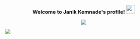 
<h3 align="center">
    Welcome to Janik Kemnade's profile!
    <img src="https://media.giphy.com/media/hvRJCLFzcasrR4ia7z/giphy.gif" width="28">
</h3>

<!-- Typing SVG by DenverCoder1 - https://github.com/DenverCoder1/readme-typing-svg -->
<p align="center">
    <a href="https://github.com/DenverCoder1/readme-typing-svg">
        <img src="https://readme-typing-svg.herokuapp.com?center=true&vCenter=true&lines=Full-stack+web+and+app+developer;8%2B+years+of+coding+experience">
    </a>
</p>

<img src="https://kemojo.net/img/Github_Profile.jpg">